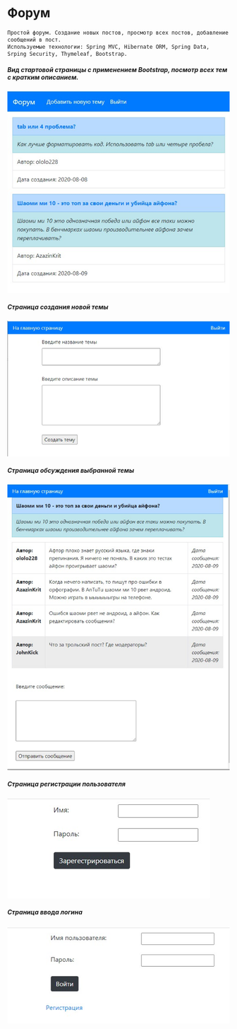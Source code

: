 <h1> Форум </h1>

    Простой форум. Создание новых постов, просмотр всех постов, добавление сообщений в пост.
    Используемые технологии: Spring MVC, Hibernate ORM, Spring Data, Srping Security, Thymeleaf, Bootstrap.

<h5> Вид стартовой страницы с применением Bootstrap, посмотр всех тем с кратким описанием.</h5>
<img src="https://github.com/ValentinKalinin1989/forum/blob/master/images/index_page.jpg">


<h5> Страница создания новой темы</h5>
<img src="https://github.com/ValentinKalinin1989/forum/blob/master/images/new_post_page.jpg">


<h5> Страница обсуждения выбранной темы</h5>
<img src="https://github.com/ValentinKalinin1989/forum/blob/master/images/post_page.jpg">


<h5> Страница регистрации пользователя </h5>
<img src="https://github.com/ValentinKalinin1989/forum/blob/master/images/reg_page.jpg">


<h5> Страница ввода логина</h5>
<img src="https://github.com/ValentinKalinin1989/forum/blob/master/images/login_page.jpg">

